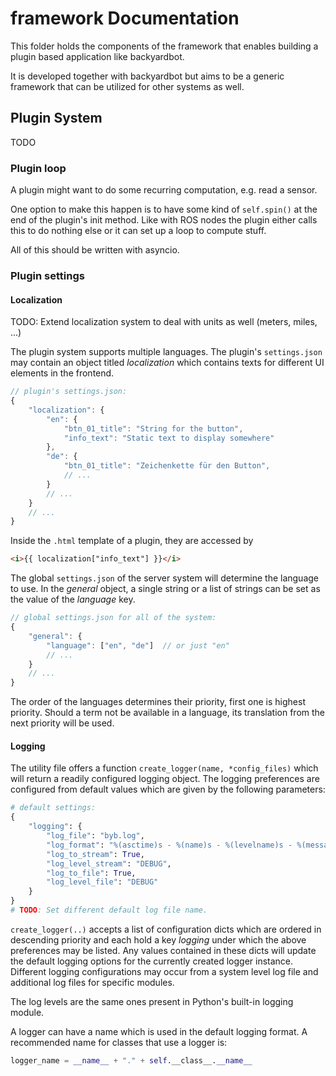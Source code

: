 # framework Documentation

This folder holds the components of the framework that enables building a plugin based application like backyardbot.

It is developed together with backyardbot but aims to be a generic framework that can be utilized for other systems as well.


## Plugin System

TODO



### Plugin loop

A plugin might want to do some recurring computation, e.g. read a sensor.

One option to make this happen is to have some kind of `self.spin()` at the end of the plugin's init method. Like with ROS nodes the plugin either calls this to do nothing else or it can set up a loop to compute stuff.

All of this should be written with asyncio.


### Plugin settings


#### Localization

TODO: Extend localization system to deal with units as well (meters, miles, ...)

The plugin system supports multiple languages. The plugin's `settings.json` may contain an object titled *localization* which contains texts for different UI elements in the frontend.

```js
// plugin's settings.json:
{
    "localization": {
        "en": {
            "btn_01_title": "String for the button",
            "info_text": "Static text to display somewhere"
        },
        "de": {
            "btn_01_title": "Zeichenkette für den Button",
            // ...
        }
        // ...
    }
    // ...
}
```

Inside the `.html` template of a plugin, they are accessed by

```html
<i>{{ localization["info_text"] }}</i>
```

The global `settings.json` of the server system will determine the language to use. In the *general* object, a single string or a list of strings can be set as the value of the *language* key.

```js
// global settings.json for all of the system:
{
    "general": {
        "language": ["en", "de"]  // or just "en"
        // ...
    }
    // ...
}
```

The order of the languages determines their priority, first one is highest priority. Should a term not be available in a language, its translation from the next priority will be used.


#### Logging

The utility file offers a function `create_logger(name, *config_files)` which will return a readily configured logging object. The logging preferences are configured from default values which are given by the following parameters:

```python
# default settings:
{
    "logging": {
        "log_file": "byb.log",
        "log_format": "%(asctime)s - %(name)s - %(levelname)s - %(message)s",
        "log_to_stream": True,
        "log_level_stream": "DEBUG",
        "log_to_file": True,
        "log_level_file": "DEBUG"
    }
}
# TODO: Set different default log file name.
```

`create_logger(..)` accepts a list of configuration dicts which are ordered in descending priority and each hold a key *logging* under which the above preferences may be listed. Any values contained in these dicts will update the default logging options for the currently created logger instance. Different logging configurations may occur from a system level log file and additional log files for specific modules.

The log levels are the same ones present in Python's built-in logging module.

A logger can have a name which is used in the default logging format. A recommended name for classes that use a logger is:

```python
logger_name = __name__ + "." + self.__class__.__name__
```